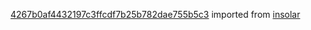 [4267b0af4432197c3ffcdf7b25b782dae755b5c3](https://github.com/insolar/insolar/commit/4267b0af4432197c3ffcdf7b25b782dae755b5c3) imported from [insolar](https://github.com/insolar/insolar)
